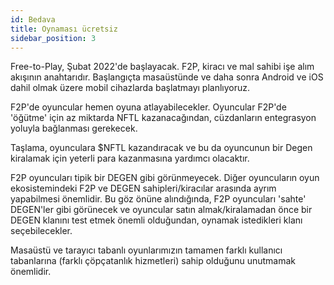 ```yaml
---
id: Bedava
title: Oynaması ücretsiz
sidebar_position: 3
---
```


Free-to-Play, Şubat 2022'de başlayacak. F2P, kiracı ve mal sahibi işe alım akışının anahtarıdır. Başlangıçta masaüstünde ve daha sonra Android ve iOS dahil olmak üzere mobil cihazlarda başlatmayı planlıyoruz.

F2P'de oyuncular hemen oyuna atlayabilecekler. Oyuncular F2P'de 'öğütme' için az miktarda NFTL kazanacağından, cüzdanların entegrasyon yoluyla bağlanması gerekecek.

Taşlama, oyunculara $NFTL kazandıracak ve bu da oyuncunun bir Degen kiralamak için yeterli para kazanmasına yardımcı olacaktır.

F2P oyuncuları tipik bir DEGEN gibi görünmeyecek. Diğer oyuncuların oyun ekosistemindeki F2P ve DEGEN sahipleri/kiracılar arasında ayrım yapabilmesi önemlidir. Bu göz önüne alındığında, F2P oyuncuları 'sahte' DEGEN'ler gibi görünecek ve oyuncular satın almak/kiralamadan önce bir DEGEN klanını test etmek önemli olduğundan, oynamak istedikleri klanı seçebilecekler.

Masaüstü ve tarayıcı tabanlı oyunlarımızın tamamen farklı kullanıcı tabanlarına (farklı çöpçatanlık hizmetleri) sahip olduğunu unutmamak önemlidir.
